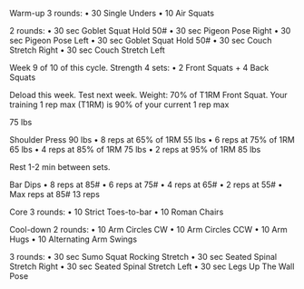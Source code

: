 Warm-up
3 rounds:
• 30 Single Unders
• 10 Air Squats

2 rounds:
• 30 sec Goblet Squat Hold 50#
• 30 sec Pigeon Pose Right
• 30 sec Pigeon Pose Left
• 30 sec Goblet Squat Hold 50#
• 30 sec Couch Stretch Right
• 30 sec Couch Stretch Left

Week 9 of 10 of this cycle.
Strength
4 sets:
• 2 Front Squats + 4 Back Squats

Deload this week. Test next week. Weight: 70% of T1RM Front Squat. Your training 1 rep max (T1RM) is 90% of your current 1 rep max 

75 lbs

Shoulder Press 90 lbs
• 8 reps at 65% of 1RM 55 lbs
• 6 reps at 75% of 1RM 65 lbs
• 4 reps at 85% of 1RM 75 lbs
• 2 reps at 95% of 1RM 85 lbs

Rest 1-2 min between sets.

Bar Dips
• 8 reps at 85#
• 6 reps at 75#
• 4 reps at 65#
• 2 reps at 55#
• Max reps at 85# 13 reps

Core
3 rounds:
• 10 Strict Toes-to-bar
• 10 Roman Chairs

Cool-down
2 rounds:
• 10 Arm Circles CW
• 10 Arm Circles CCW
• 10 Arm Hugs
• 10 Alternating Arm Swings

3 rounds:
• 30 sec Sumo Squat Rocking Stretch
• 30 sec Seated Spinal Stretch Right
• 30 sec Seated Spinal Stretch Left
• 30 sec Legs Up The Wall Pose